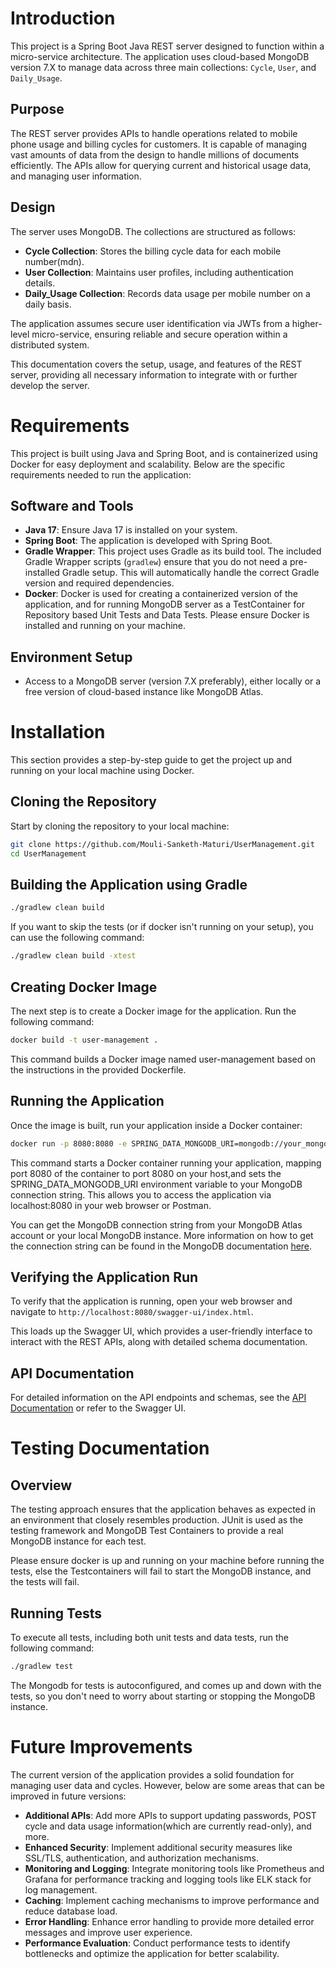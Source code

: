 # Introduction

This project is a Spring Boot Java REST server designed to function within a micro-service architecture.
The application uses cloud-based MongoDB version 7.X to manage data across three main collections: `Cycle`, `User`, and `Daily_Usage`.

## Purpose

The REST server provides APIs to handle operations related to mobile phone usage and billing cycles for customers.
It is capable of managing vast amounts of data from the design to handle millions of documents efficiently.
The APIs allow for querying current and historical usage data, and managing user information.

## Design

The server uses MongoDB. The collections are structured as follows:

- **Cycle Collection**: Stores the billing cycle data for each mobile number(mdn).
- **User Collection**: Maintains user profiles, including authentication details.
- **Daily_Usage Collection**: Records data usage per mobile number on a daily basis.

The application assumes secure user identification via JWTs from a higher-level micro-service, ensuring reliable and secure operation within a distributed system.

This documentation covers the setup, usage, and features of the REST server, providing all necessary information to integrate with or further develop the server.

# Requirements

This project is built using Java and Spring Boot, and is containerized using Docker for easy deployment and scalability.
Below are the specific requirements needed to run the application:

## Software and Tools

- **Java 17**: Ensure Java 17 is installed on your system.
- **Spring Boot**: The application is developed with Spring Boot.
- **Gradle Wrapper**: This project uses Gradle as its build tool. The included Gradle Wrapper scripts (`gradlew`) ensure that you do not need a pre-installed Gradle setup. This will automatically handle the correct Gradle version and required dependencies.
- **Docker**: Docker is used for creating a containerized version of the application, and for running MongoDB server as a TestContainer for Repository based Unit Tests and Data Tests. Please ensure Docker is installed and running on your machine.

## Environment Setup

- Access to a MongoDB server (version 7.X preferably), either locally or a free version of cloud-based instance like MongoDB Atlas.

# Installation

This section provides a step-by-step guide to get the project up and running on your local machine using Docker.

## Cloning the Repository

Start by cloning the repository to your local machine:

```bash
git clone https://github.com/Mouli-Sanketh-Maturi/UserManagement.git
cd UserManagement
```
## Building the Application using Gradle

```bash
./gradlew clean build
```

If you want to skip the tests (or if docker isn't running on your setup), you can use the following command:

```bash
./gradlew clean build -xtest
```

## Creating Docker Image

The next step is to create a Docker image for the application. Run the following command:

```bash
docker build -t user-management .
```

This command builds a Docker image named user-management based on the instructions in the provided Dockerfile.

## Running the Application

Once the image is built, run your application inside a Docker container:

```bash
docker run -p 8080:8080 -e SPRING_DATA_MONGODB_URI=mongodb://your_mongodb_uri_here user-management
```

This command starts a Docker container running your application, mapping port 8080 of the container to port 8080 on your host,and sets the SPRING_DATA_MONGODB_URI environment variable to your MongoDB connection string.
This allows you to access the application via localhost:8080 in your web browser or Postman.

You can get the MongoDB connection string from your MongoDB Atlas account or your local MongoDB instance.
More information on how to get the connection string can be found in the MongoDB documentation [here](https://www.mongodb.com/docs/manual/reference/connection-string/). 

## Verifying the Application Run

To verify that the application is running, open your web browser and navigate to `http://localhost:8080/swagger-ui/index.html`.

This loads up the Swagger UI, which provides a user-friendly interface to interact with the REST APIs, along with detailed schema documentation.

## API Documentation

For detailed information on the API endpoints and schemas, see the [API Documentation](./DOCS.md) or refer to the Swagger UI.

# Testing Documentation

## Overview

The testing approach ensures that the application behaves as expected in an environment that closely resembles production.
JUnit is used as the testing framework and MongoDB Test Containers to provide a real MongoDB instance for each test.

Please ensure docker is up and running on your machine before running the tests, else the Testcontainers will fail to start the MongoDB instance, and the tests will fail.

## Running Tests

To execute all tests, including both unit tests and data tests, run the following command:

```bash
./gradlew test
```

The Mongodb for tests is autoconfigured, and comes up and down with the tests, so you don't need to worry about starting or stopping the MongoDB instance.

# Future Improvements

The current version of the application provides a solid foundation for managing user data and cycles. However, below are some areas that can be improved in future versions:
- **Additional APIs**: Add more APIs to support updating passwords, POST cycle and data usage information(which are currently read-only), and more.
- **Enhanced Security**: Implement additional security measures like SSL/TLS, authentication, and authorization mechanisms.
- **Monitoring and Logging**: Integrate monitoring tools like Prometheus and Grafana for performance tracking and logging tools like ELK stack for log management.
- **Caching**: Implement caching mechanisms to improve performance and reduce database load.
- **Error Handling**: Enhance error handling to provide more detailed error messages and improve user experience.
- **Performance Evaluation**: Conduct performance tests to identify bottlenecks and optimize the application for better scalability.
